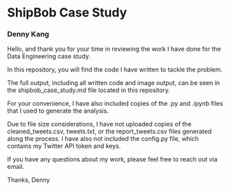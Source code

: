 
# ShipBob Case Study
### Denny Kang

Hello, and thank you for your time in reviewing the work I have done for the Data Engineering case study.

In this repository, you will find the code I have written to tackle the problem.

The full output, including all written code and image output, can be seen in the shipbob_case_study.md file located in this repository.

For your convenience, I have also included copies of the .py and .ipynb files that I used to generate the analysis.

Due to file size considerations, I have not uploaded copies of the cleaned_tweets.csv, tweets.txt, or the report_tweets.csv files generated along the process. I have also not included the config.py file, which contains my Twitter API token and keys. 

If you have any questions about my work, please feel free to reach out via email.

Thanks,
Denny
